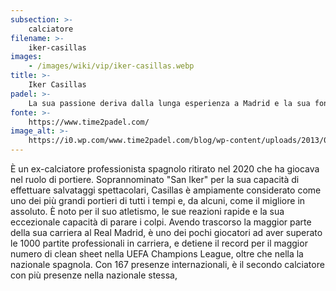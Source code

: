 ```yaml
---
subsection: >-
    calciatore
filename: >-
    iker-casillas
images:
    - /images/wiki/vip/iker-casillas.webp
title: >-
    Iker Casillas
padel: >-
    La sua passione deriva dalla lunga esperienza a Madrid e la sua fondazione spesso effettua azione solidali, come ad esempio l'installazione di un campo da padel nella sua piccola città natale. (Navalacruz - provincia di Ávila)
fonte: >-
    https://www.time2padel.com/
image_alt: >-
    https://i0.wp.com/www.time2padel.com/blog/wp-content/uploads/2013/04/g_1365407324.jpg
---
```

È un ex-calciatore professionista spagnolo ritirato nel 2020 che ha giocava nel ruolo di portiere. Soprannominato "San Iker" per la sua capacità di effettuare salvataggi spettacolari, Casillas è ampiamente considerato come uno dei più grandi portieri di tutti i tempi e, da alcuni, come il migliore in assoluto. È noto per il suo atletismo, le sue reazioni rapide e la sua eccezionale capacità di parare i colpi. Avendo trascorso la maggior parte della sua carriera al Real Madrid, è uno dei pochi giocatori ad aver superato le 1000 partite professionali in carriera, e detiene il record per il maggior numero di clean sheet nella UEFA Champions League, oltre che nella la nazionale spagnola. Con 167 presenze internazionali, è il secondo calciatore con più presenze nella nazionale stessa,
